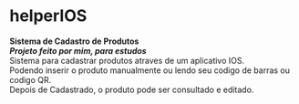 # helperIOS
**Sistema de Cadastro de Produtos** </br>
***Projeto feito por mim, para estudos*** </br>
Sistema para cadastrar produtos atraves de um aplicativo IOS. </br>
Podendo inserir o produto manualmente ou lendo seu codigo de barras ou codigo QR. </br>
Depois de Cadastrado, o produto pode ser consultado e editado.
